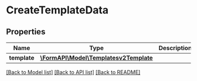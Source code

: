 # CreateTemplateData

## Properties
Name | Type | Description | Notes
------------ | ------------- | ------------- | -------------
**template** | [**\FormAPI\Model\Templatesv2Template**](Templatesv2Template.md) |  | 

[[Back to Model list]](../README.md#documentation-for-models) [[Back to API list]](../README.md#documentation-for-api-endpoints) [[Back to README]](../README.md)


